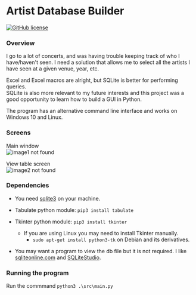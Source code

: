 
# Artist Database Builder
[![GitHub license](https://img.shields.io/github/license/mitchfen/Artist_Database_Builder.svg)](https://github.com/mitchfen/Artist_Database_Builder/blob/master/LICENSE)
### Overview

I go to a lot of concerts, and was having trouble keeping track of who I have/haven't seen. I need a solution that allows me to select all the artists I have seen at a given venue, year, etc.  

Excel and Excel macros are alright, but  SQLite is better for performing queries.  
SQLite is also more relevant to my future interests and this project was a good opportunity to learn how to build a GUI in Python.

The program has an alternative command line interface and works on Windows 10 and Linux.

### Screens

Main window  
![image1 not found](https://github.com/mitchfen/artist-database/blob/master/screenshots/screen1.png)  

View table screen  
![image2 not found](https://github.com/mitchfen/artist-database/blob/master/screenshots/screen2.png)


### Dependencies

* You need [sqlite3](https://sqlite.org/download.html) on your machine.

* Tabulate python module: `pip3 install tabulate`
* Tkinter python module: `pip3 install tkinter`
    * If you are using Linux you may need to install Tkinter manually.
        * `sudo apt-get install python3-tk` on Debian and its derivatives.
* You may want a program to view the db file but it is not required. I like [sqliteonline.com](https://sqliteonline.com/) and [SQLiteStudio](https://github.com/pawelsalawa/sqlitestudio/releases).

### Running the program

 Run the commmand `python3 .\src\main.py`
